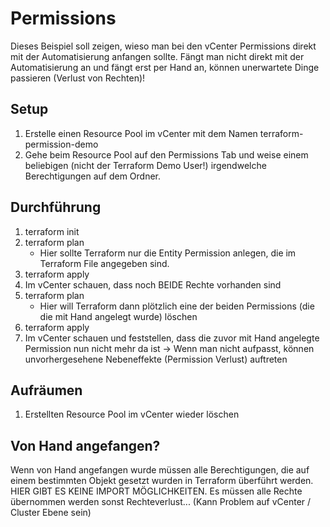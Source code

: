 # Permissions

Dieses Beispiel soll zeigen, wieso man bei den vCenter Permissions direkt mit der Automatisierung anfangen sollte.
Fängt man nicht direkt mit der Automatisierung an und fängt erst per Hand an, können unerwartete Dinge passieren (Verlust von Rechten)!

## Setup

1. Erstelle einen Resource Pool im vCenter mit dem Namen terraform-permission-demo
2. Gehe beim Resource Pool auf den Permissions Tab und weise einem beliebigen (nicht der Terraform Demo User!) irgendwelche Berechtigungen auf dem Ordner.

## Durchführung

1. terraform init
2. terraform plan
    - Hier sollte Terraform nur die Entity Permission anlegen, die im Terraform File angegeben sind.
3. terraform apply
4. Im vCenter schauen, dass noch BEIDE Rechte vorhanden sind
5. terraform plan
    - Hier will Terraform dann plötzlich eine der beiden Permissions (die die mit Hand angelegt wurde) löschen
6. terraform apply
7. Im vCenter schauen und feststellen, dass die zuvor mit Hand angelegte Permission nun nicht mehr da ist
    -> Wenn man nicht aufpasst, können unvorhergesehene Nebeneffekte (Permission Verlust) auftreten

## Aufräumen

1. Erstellten Resource Pool im vCenter wieder löschen

## Von Hand angefangen?

Wenn von Hand angefangen wurde müssen alle Berechtigungen, die auf einem bestimmten Objekt gesetzt wurden in Terraform überführt werden. HIER GIBT ES KEINE IMPORT MÖGLICHKEITEN. Es müssen alle Rechte übernommen werden sonst Rechteverlust... (Kann Problem auf vCenter / Cluster Ebene sein)